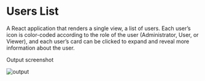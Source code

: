 
# Users List
A React application that renders a single view, a list of
users. Each user’s icon is color-coded
according to the role of the user (Administrator, User, or
Viewer), and each user’s card can be clicked to expand and
reveal more information about the user.

Output screenshot

![output](https://github.com/DeepikaAnkam/veryable/assets/125697325/bef7042d-c702-4734-b1ff-5282a6afe4a9)



